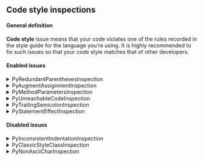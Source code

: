 ## Code style inspections

#### General definition

**Code style** issue means that your code violates one of the rules recorded in the style guide 
for the language you’re using. It is highly recommended to fix such issues 
so that your code style matches that of other developers.

#### Enabled issues

<details>
  <summary>PyRedundantParenthesesInspection</summary>

Reports about redundant parentheses in expressions.

Arguments (by default all are `false`):
- `ignoreEmptyBaseClasses` - ignore empty lists of base classes
- `ignoreTupleInReturn` - ignore tuples in return
- `ignorePercOperator` - ignore argument of % operator

Example:
```python
if (True):
    print(1)
```

Default description: `Remove redundant parentheses`
</details>

<details>
  <summary>PyAugmentAssignmentInspection</summary>

Reports assignments that can be replaced with augmented assignments.

Example:
```python
a = 23
b = 3
a = a + b
```

Default description: `Assignment can be replaced with an augmented assignment`
</details>

<details>
  <summary>PyMethodParametersInspection</summary>

Reports methods that lack the first parameter that is usually named self.
The inspection also reports naming issues in class methods.

1. Example:
```python
class Movie:
    def show():
        pass
```

Default description: `Method must have a first parameter, usually called ''{0}''`,
`Usually first parameter of a method is named 'self'`,
`Usually first parameter of such methods is named ''{0}''`

2. Example:
```python
class Movie:
    def show(sself):
        pass
```

Default description: `Did not you mean 'self'?`

Note: this inspection uses the following list of words with typos: `{"eslf", "sself", "elf", "felf", "slef", "seelf", "slf", "sslf", "sefl", "sellf", "sef", "seef"}`

3. Example:
```python
class Foo(object): 

  def loo((l, g), *rest):
    pass # complain at tuple
```

Default description: `First parameter of a non-static method must not be a tuple`
</details>

<details>
  <summary>PyUnreachableCodeInspection</summary>

Reports code fragments that cannot be normally reached.

Example:
```python
if True:
    print('Yes')
else:
    print('No')
```

Default description: `This code is unreachable`
</details>


<details>
  <summary>PyTrailingSemicolonInspection</summary>

Reports trailing semicolons in statements.def my_func(a): c = a ** 2; return c

Example:
```python
def my_func(a):
    c = a ** 2;
    return c
```

Default description: `Trailing semicolon in the statement`
</details>

<details>
  <summary>PyStatementEffectInspection</summary>

Reports statements that have no effect.

Example:
```python
class Car:
    def __init__(self, speed=0):
        self.speed = speed
        self.time
```

Default description: `Statement seems to have no effect`

</details>

#### Disabled issues

<details>
  <summary>PyInconsistentIndentationInspection</summary>

Reports inconsistent indentation in Python source files when, for example, you use a mixture of tabs and spaces in your code.

Default descriptions:
- `Inconsistent indentation: mix of tabs and spaces`
- `Inconsistent indentation: previous line used tabs, this line uses spaces`
- `Inconsistent indentation: previous line used spaces, this line uses tabs`

</details>

<details>
  <summary>PyClassicStyleClassInspection</summary>

Reports classic style classes usage. This inspection applies only to Python 2.

Default descriptions: `Old-style class`, `Old-style class, because all classes from whom it inherits are old-style`

</details>

<details>
  <summary>PyNonAsciiCharInspection</summary>

Reports cases in Python 2 when a file contains non-ASCII
characters and does not have an encoding declaration at the top.

Default description: `Non-ASCII character ''{0}'' in the file, but no encoding declared`
</details>
